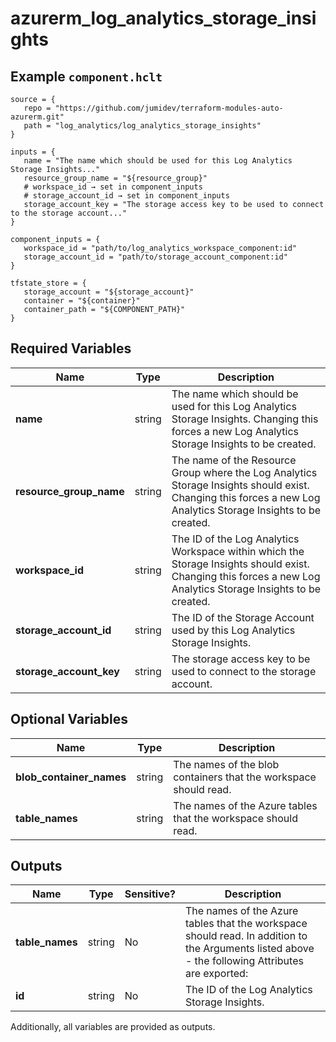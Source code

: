 # azurerm_log_analytics_storage_insights



## Example `component.hclt`

```hcl
source = {
   repo = "https://github.com/jumidev/terraform-modules-auto-azurerm.git"   
   path = "log_analytics/log_analytics_storage_insights"   
}

inputs = {
   name = "The name which should be used for this Log Analytics Storage Insights..."   
   resource_group_name = "${resource_group}"   
   # workspace_id → set in component_inputs
   # storage_account_id → set in component_inputs
   storage_account_key = "The storage access key to be used to connect to the storage account..."   
}

component_inputs = {
   workspace_id = "path/to/log_analytics_workspace_component:id"   
   storage_account_id = "path/to/storage_account_component:id"   
}

tfstate_store = {
   storage_account = "${storage_account}"   
   container = "${container}"   
   container_path = "${COMPONENT_PATH}"   
}

```

## Required Variables

| Name | Type |  Description |
| ---- | --------- |  ----------- |
| **name** | string |  The name which should be used for this Log Analytics Storage Insights. Changing this forces a new Log Analytics Storage Insights to be created. | 
| **resource_group_name** | string |  The name of the Resource Group where the Log Analytics Storage Insights should exist. Changing this forces a new Log Analytics Storage Insights to be created. | 
| **workspace_id** | string |  The ID of the Log Analytics Workspace within which the Storage Insights should exist. Changing this forces a new Log Analytics Storage Insights to be created. | 
| **storage_account_id** | string |  The ID of the Storage Account used by this Log Analytics Storage Insights. | 
| **storage_account_key** | string |  The storage access key to be used to connect to the storage account. | 

## Optional Variables

| Name | Type |  Description |
| ---- | --------- |  ----------- |
| **blob_container_names** | string |  The names of the blob containers that the workspace should read. | 
| **table_names** | string |  The names of the Azure tables that the workspace should read. | 



## Outputs

| Name | Type | Sensitive? | Description |
| ---- | ---- | --------- | --------- |
| **table_names** | string | No  | The names of the Azure tables that the workspace should read. In addition to the Arguments listed above - the following Attributes are exported: | 
| **id** | string | No  | The ID of the Log Analytics Storage Insights. | 

Additionally, all variables are provided as outputs.
